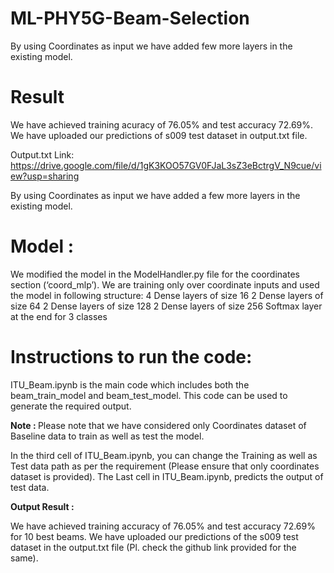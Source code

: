 # ML-PHY5G-Beam-Selection
By using Coordinates as input we have added few more layers in the existing model. 



# Result
We have achieved training acuracy of 76.05% and test accuracy 72.69%. We have uploaded our predictions of s009 test dataset in output.txt file.

Output.txt Link: https://drive.google.com/file/d/1gK3KOO57GV0FJaL3sZ3eBctrgV_N9cue/view?usp=sharing 


By using Coordinates as input we have added a few more layers in the existing model.

# Model : 

We modified the model in the ModelHandler.py file for the coordinates section (‘coord_mlp’). We are training only over coordinate inputs and used the model in following structure:
4 Dense layers of size 16
2 Dense layers of size 64
2 Dense layers of size 128
2 Dense layers of size 256
Softmax layer at the end for 3 classes


# Instructions to run the code:

ITU_Beam.ipynb is the main code which includes both the beam_train_model and beam_test_model. This code can be used to generate the required output.

<b> Note : </b> Please note that we have considered only Coordinates dataset of Baseline data to train as well as test the model. 

In the third cell of ITU_Beam.ipynb, you can change the Training as well as Test data path as per the requirement (Please ensure that only coordinates dataset is provided).
The Last cell in ITU_Beam.ipynb, predicts the output of test data.



<b> Output Result :</b>

We have achieved training accuracy of 76.05% and test accuracy 72.69% for 10 best beams. We have uploaded our predictions of the s009 test dataset in the output.txt file (Pl. check the github link provided for the same). 
